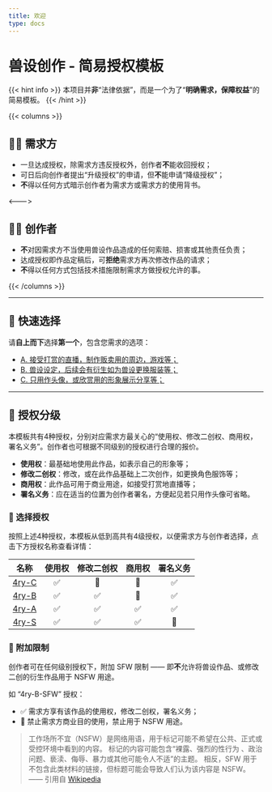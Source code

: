 ```yaml
---
title: 欢迎
type: docs
---
```


# 兽设创作 - 简易授权模板

{{< hint info >}}
本项目并**非**“法律依据”，而是一个为了“**明确需求，保障权益**”的简易模板。
{{< /hint >}}


{{< columns >}}
## 🙋‍♀️ 需求方
- 一旦达成授权，除需求方违反授权外，创作者**不**能收回授权；
- 可日后向创作者提出“升级授权”的申请，但**不**能申请“降级授权”；
- **不**得以任何方式暗示创作者为需求方或需求方的使用背书。 

<--->

## 👩‍🎨 创作者

- **不**对因需求方不当使用兽设作品造成的任何索赔、损害或其他责任负责；
- 达成授权即作品定稿后，可**拒绝**需求方再次修改作品的请求；
- **不**得以任何方式包括技术措施限制需求方做授权允许的事。

{{< /columns >}}

---

## 🔮 快速选择

请**自上而下**选择**第一个**，包含您需求的选项：

- [A. 接受打赏的直播，制作贩卖用的周边，游戏等；](/docs/4ry-Absolute/)
- [B. 兽设设定，后续会有衍生如为兽设更换服装等；](/docs/4ry-Balance/)
- [C. 只用作头像，或欣赏用的形象展示分享等；](/docs/4ry-Cheap/)

---


## 📜 授权分级

本模板共有4种授权，分别对应需求方最关心的“使用权、修改二创权、商用权，署名义务”。创作者也可根据不同级别的授权进行合理的报价。

- **使用权**：最基础地使用此作品，如表示自己的形象等；
- **修改二创权**：修改，或在此作品基础上二次创作，如更换角色服饰等；
- **商用权**：此作品可用于商业用途，如接受打赏地直播等；
- **署名义务**：应在适当的位置为创作者署名，方便起见若只用作头像可省略。

### 🧭 选择授权

按照上述4种授权，本模板从低到高共有4级授权，以便需求方与创作者选择，点击下方授权名称查看详情：

| 名称 | 使用权 | 修改二创权 | 商用权 | 署名义务 |
|:-:|:-:|:-:|:-:|:-:|
| [4ry-C](/docs/4ry-Cheap/) | ✅ | 🚫 | 🚫 | ✅ |
| [4ry-B](/docs/4ry-Balance/) | ✅ | ✅ | 🚫 | ✅ |
| [4ry-A](/docs/4ry-Absolute/) | ✅ | ✅ | ✅ | ✅ |
| [4ry-S](/docs/4ry-Super/) | ✅ | ✅ | ✅ | 🚫 |

### 🚧 附加限制


创作者可在任何级别授权下，附加 SFW 限制 —— 即**不**允许将兽设作品、或修改二创的衍生作品用于 NSFW 用途。

如 “4ry-B-SFW” 授权：
- ✅ 需求方享有该作品的使用权，修改二创权，署名义务；
- 🚫 禁止需求方商业目的使用，禁止用于 NSFW 用途。

> 工作场所不宜（NSFW）是网络用语，用于标记可能不希望在公共、正式或受控环境中看到的内容。 标记的内容可能包含“裸露、强烈的性行为 、政治问题、亵渎、侮辱、暴力或其他可能令人不适”的主题。 相反，SFW 用于不包含此类材料的链接，但标题可能会导致人们认为该内容是 NSFW。—— 引用自 [Wikipedia](https://en.wikipedia.org/wiki/Not_safe_for_work)


